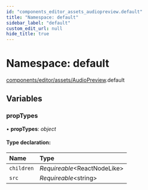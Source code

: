 ```yaml
---
id: "components_editor_assets_audiopreview.default"
title: "Namespace: default"
sidebar_label: "default"
custom_edit_url: null
hide_title: true
---
```


# Namespace: default

[components/editor/assets/AudioPreview](components_editor_assets_audiopreview.md).default

## Variables

### propTypes

• **propTypes**: *object*

#### Type declaration:

Name | Type |
:------ | :------ |
`children` | *Requireable*<ReactNodeLike\> |
`src` | *Requireable*<string\> |
